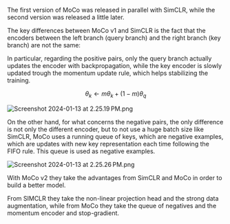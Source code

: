 The first version of MoCo was released in parallel with SimCLR, while the second version was released a little later.

The key differences between MoCo v1 and SimCLR is the fact that the encoders between the left branch (query branch) and the right branch (key branch) are not the same:

In particular, regarding the positive pairs, only the query branch actually updates the encoder with backpropagation, while the key encoder is slowly updated trough the momentum update rule, which helps stabilizing the training.

$$
\theta_k \leftarrow m\theta_k + (1-m)\theta_q
$$

![Screenshot 2024-01-13 at 2.25.19 PM.png](Screenshot_2024-01-13_at_2.25.19_PM.png)

On the other hand, for what concerns the negative pairs, the only difference is not only the different encoder, but to not use a huge batch size like SimCLR, MoCo uses a running queue of keys, which are negative examples, which are updates with new key representation each time following the FIFO rule. This queue is used as negative examples.

![Screenshot 2024-01-13 at 2.25.26 PM.png](Screenshot_2024-01-13_at_2.25.26_PM.png)

With MoCo v2 they take the advantages from SimCLR and MoCo in order to build a better model.

From SIMCLR they take the non-linear projection head and the strong data augmentation, while from MoCo they take the queue of negatives and the momentum encoder and stop-gradient.